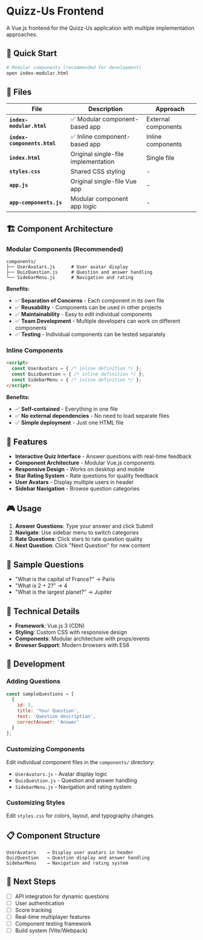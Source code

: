 # Quizz-Us Frontend

A Vue.js frontend for the Quizz-Us application with multiple implementation approaches.

## 🚀 Quick Start

```bash
# Modular components (recommended for development)
open index-modular.html
```

## 📁 Files

| File | Description | Approach |
|------|-------------|----------|
| **`index-modular.html`** | ✅ Modular component-based app | External components |
| **`index-components.html`** | ✅ Inline component-based app | Inline components |
| **`index.html`** | Original single-file implementation | Single file |
| **`styles.css`** | Shared CSS styling | - |
| **`app.js`** | Original single-file Vue app | - |
| **`app-components.js`** | Modular component app logic | - |

## 🏗️ Component Architecture

### Modular Components (Recommended)
```
components/
├── UserAvatars.js      # User avatar display
├── QuizQuestion.js     # Question and answer handling
└── SidebarMenu.js      # Navigation and rating
```

**Benefits:**
- ✅ **Separation of Concerns** - Each component in its own file
- ✅ **Reusability** - Components can be used in other projects
- ✅ **Maintainability** - Easy to edit individual components
- ✅ **Team Development** - Multiple developers can work on different components
- ✅ **Testing** - Individual components can be tested separately

### Inline Components
```html
<script>
  const UserAvatars = { /* inline definition */ };
  const QuizQuestion = { /* inline definition */ };
  const SidebarMenu = { /* inline definition */ };
</script>
```

**Benefits:**
- ✅ **Self-contained** - Everything in one file
- ✅ **No external dependencies** - No need to load separate files
- ✅ **Simple deployment** - Just one HTML file

## 🎯 Features

- **Interactive Quiz Interface** - Answer questions with real-time feedback
- **Component Architecture** - Modular Vue.js components
- **Responsive Design** - Works on desktop and mobile
- **Star Rating System** - Rate questions for quality feedback
- **User Avatars** - Display multiple users in header
- **Sidebar Navigation** - Browse question categories

## 🎮 Usage

1. **Answer Questions**: Type your answer and click Submit
2. **Navigate**: Use sidebar menu to switch categories  
3. **Rate Questions**: Click stars to rate question quality
4. **Next Question**: Click "Next Question" for new content

## 📱 Sample Questions

- "What is the capital of France?" → Paris
- "What is 2 + 2?" → 4
- "What is the largest planet?" → Jupiter

## 🔧 Technical Details

- **Framework**: Vue.js 3 (CDN)
- **Styling**: Custom CSS with responsive design
- **Components**: Modular architecture with props/events
- **Browser Support**: Modern browsers with ES6

## 🚀 Development

### Adding Questions
```javascript
const sampleQuestions = [
  {
    id: 5,
    title: 'Your Question',
    text: 'Question description',
    correctAnswer: 'Answer'
  }
];
```

### Customizing Components
Edit individual component files in the `components/` directory:
- `UserAvatars.js` - Avatar display logic
- `QuizQuestion.js` - Question and answer handling
- `SidebarMenu.js` - Navigation and rating system

### Customizing Styles
Edit `styles.css` for colors, layout, and typography changes.

## 📋 Component Structure

```
UserAvatars    → Display user avatars in header
QuizQuestion   → Question display and answer handling  
SidebarMenu    → Navigation and rating system
```

## 🎯 Next Steps

- [ ] API integration for dynamic questions
- [ ] User authentication
- [ ] Score tracking
- [ ] Real-time multiplayer features
- [ ] Component testing framework
- [ ] Build system (Vite/Webpack)
